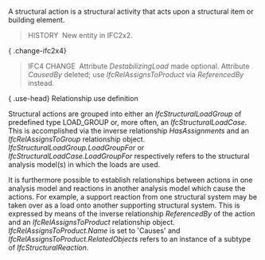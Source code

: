 ﻿A structural action is a structural activity that acts upon a structural item or building element.

> HISTORY&nbsp; New entity in IFC2x2.

{ .change-ifc2x4}
> IFC4 CHANGE&nbsp; Attribute _DestabilizingLoad_ made optional. Attribute _CausedBy_ deleted; use _IfcRelAssignsToProduct_ via _ReferencedBy_ instead.

{ .use-head}
Relationship use definition

Structural actions are grouped into either an _IfcStructuralLoadGroup_ of predefined type LOAD_GROUP or, more often, an _IfcStructuralLoadCase_. This is accomplished via the inverse relationship _HasAssignments_ and an _IfcRelAssignsToGroup_ relationship object. _IfcStructuralLoadGroup.LoadGroupFor_ or _IfcStructuralLoadCase.LoadGroupFor_ respectively refers to the structural analysis model(s) in which the loads are used.

It is furthermore possible to establish relationships between actions in one analysis model and reactions in another analysis model which cause the actions. For example, a support reaction from one structural system may be taken over as a load onto another supporting structural system. This is expressed by means of the inverse relationship _ReferencedBy_ of the action and an _IfcRelAssignsToProduct_ relationship object. _IfcRelAssignsToProduct.Name_ is set to 'Causes' and _IfcRelAssignsToProduct.RelatedObjects_ refers to an instance of a subtype of _IfcStructuralReaction_.
